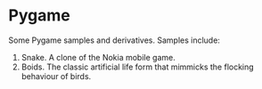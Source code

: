 # Pygame
Some Pygame samples and derivatives. Samples include:
1. Snake. A clone of the Nokia mobile game.
1. Boids. The classic artificial life form that mimmicks the flocking behaviour of birds.
